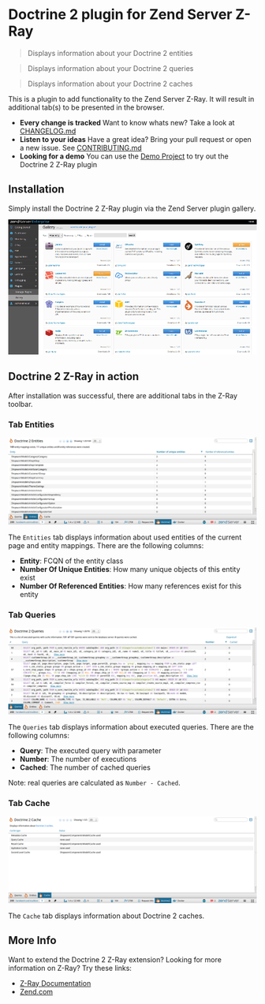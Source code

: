 # Doctrine 2 plugin for Zend Server Z-Ray

> Displays information about your Doctrine 2 entities

> Displays information about your Doctrine 2 queries

> Displays information about your Doctrine 2 caches

This is a plugin to add functionality to the Zend Server Z-Ray. It will result in additional tab(s) to be presented in the browser.

 * **Every change is tracked** Want to know whats new? Take a look at [CHANGELOG.md](CHANGELOG.md)
 * **Listen to your ideas** Have a great idea? Bring your pull request or open a new issue. See [CONTRIBUTING.md](CONTRIBUTING.md)
 * **Looking for a demo** You can use the [Demo Project](https://github.com/sandrokeil/Z-Ray-Doctrine2-Demo) to try out the Doctrine 2 Z-Ray plugin 

## Installation
Simply install the Doctrine 2 Z-Ray plugin via the Zend Server plugin gallery.

![Zend Server Plugin Gallery](docs/img/plugin_gallery.png)

## Doctrine 2 Z-Ray in action
After installation was successful, there are additional tabs in the Z-Ray toolbar.

### Tab Entities
![Tab Doctrine 2 Entities](docs/img/tab_entities.png)

The `Entities` tab displays information about used entities of the current page and entity mappings. 
There are the following columns:

 * **Entity**: FCQN of the entity class
 * **Number Of Unique Entities**: How many unique objects of this entity exist
 * **Number Of Referenced Entities**: How many references exist for this entity

### Tab Queries
![Tab Doctrine 2 Queries](docs/img/tab_queries.png)

The `Queries` tab displays information about executed queries. There are the following columns:

 * **Query**: The executed query with parameter
 * **Number**: The number of executions
 * **Cached**: The number of cached queries

Note: real queries are calculated as `Number - Cached`.

### Tab Cache
![Tab Doctrine 2 Queries](docs/img/tab_cache.png)

The `Cache` tab displays information about Doctrine 2 caches.

## More Info
Want to extend the Doctrine 2 Z-Ray extension? Looking for more information on Z-Ray? Try these links:

- [Z-Ray Documentation](https://github.com/zend-server-plugins/Documentation)
- [Zend.com](http://www.zend.com/en/products/server/z-ray)
